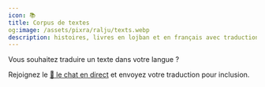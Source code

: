 ```yaml
---
icon: 📚 
title: Corpus de textes
og:image: /assets/pixra/ralju/texts.webp
description: histoires, livres en lojban et en français avec traduction parallèle
---
```


Vous souhaitez traduire un texte dans votre langue ?

Rejoignez le <a href="/fr/articles/live_chat">💬 le chat en direct</a> et envoyez votre traduction pour inclusion.

<!-- export const TEXT_preface = `Appuyez sur les boutons pour masquer la colonne dans la langue choisie.<br />Vous souhaitez traduire du texte dans votre langue ?<br/>Rejoignez <a href="${discordChatUrl}"> 💬 le chat en direct</a> et envoyez votre traduction pour inclusion.<br/><a href="/texts/"><button class="rounded drop-shadow bg-deep-orange-300 hover:bg-deep -orange-400 focus:bg-deep-orange-400 text-white interligne-normal select-none py-2 px-4">🔙 Tous les textes</button></a>`; -->